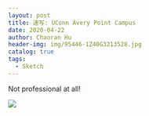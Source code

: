```yaml
---
layout: post
title: 速写: UConn Avery Point Campus
date: 2020-04-22
author: Chaoran Hu
header-img: img/95446-1Z40G3213528.jpg
catalog: true
tags:
  - Sketch
---
```


Not professional at all!

![](/photo/sketch2.jpg)
